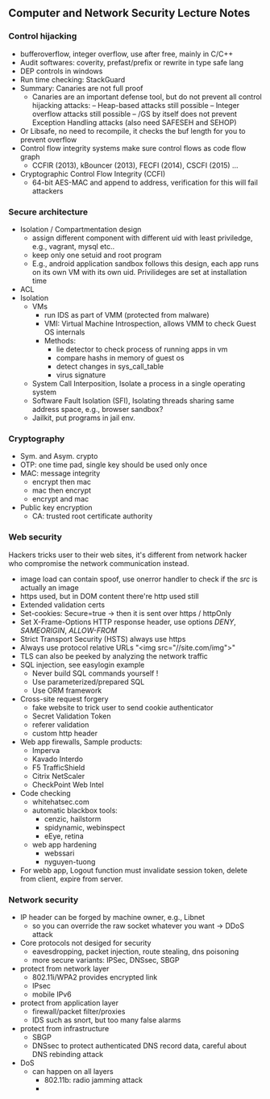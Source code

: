 ## Computer and Network Security Lecture Notes

### Control hijacking

- bufferoverflow, integer overflow, use after free, mainly in C/C++ 
- Audit softwares: coverity, prefast/prefix or rewrite in type safe lang
- DEP controls in windows
- Run time checking: StackGuard
- Summary: Canaries are not full proof
	- Canaries are an important defense tool, but do not prevent all control hijacking attacks: 
		– Heap-based attacks still possible 
		– Integer overflow attacks still possible 
		– /GS by itself does not prevent Exception Handling attacks (also need SAFESEH and SEHOP)
- Or Libsafe, no need to recompile, it checks the buf length for you to prevent overflow 
- Control flow integrity systems make sure control flows as code flow graph 
	- CCFIR (2013), kBouncer (2013), FECFI (2014), CSCFI (2015) ...
- Cryptographic Control Flow Integrity (CCFI)
	- 64-bit AES-MAC and append to address, verification for this will fail attackers

### Secure architecture

- Isolation / Compartmentation design
	- assign different component with different uid with least priviledge, e.g., vagrant, mysql etc..
	- keep only one setuid and root program 
	- E.g., android application sandbox follows this design, each app runs on its own VM with its own uid. Privilideges are set at installation time 
- ACL
- Isolation
	- VMs
		- run IDS as part of VMM (protected from malware)
		- VMI: Virtual Machine Introspection, allows VMM to check Guest OS internals
		- Methods:
			- lie detector to check process of running apps in vm
			- compare hashs in memory of guest os
			- detect changes in sys_call_table
			- virus signature
	- System Call Interposition, Isolate a process in a single operating system
	- Software Fault Isolation (SFI), Isolating threads sharing same address space, e.g., browser sandbox? 
	- Jailkit, put programs in jail env. 

### Cryptography 

- Sym. and Asym. crypto
- OTP: one time pad, single key should be used only once
- MAC: message integrity
	- encrypt then mac
	- mac then encrypt
	- encrypt and mac
- Public key encryption
	- CA: trusted root certificate authority 

### Web security

Hackers tricks user to their web sites, it's different from network hacker who compromise the network communication instead. 

- image load can contain spoof, use onerror handler to check if the _src_ is actually an image 
- https used, but in DOM content there're http used still 
- Extended validation certs 
- Set-cookies: Secure=true -> then it is sent over https / httpOnly 
- Set X-Frame-Options HTTP response header, use options _DENY_, _SAMEORIGIN_, _ALLOW-FROM_ 
- Strict Transport Security (HSTS) always use https
- Always use protocol relative URLs "<img src=\"//site.com/img\">"
- TLS can also be peeked by analyzing the network traffic 
- SQL injection, see easylogin example
	- Never build SQL commands yourself !
	- Use parameterized/prepared SQL
	- Use ORM framework
- Cross-site request forgery
	- fake website to trick user to send cookie authenticator
	- Secret Validation Token 
	- referer validation
	- custom http header
- Web app firewalls, Sample products: 
	- Imperva
	- Kavado Interdo
	- F5 TrafficShield
	- Citrix NetScaler
	- CheckPoint Web Intel
- Code checking
	- whitehatsec.com
	- automatic blackbox tools: 
		- cenzic, hailstorm
		- spidynamic, webinspect
		- eEye, retina
	- web app hardening
		- webssari
		- nyguyen-tuong
- For webb app, Logout function must invalidate session token, delete from client, expire from server.

### Network security 

- IP header can be forged by machine owner, e.g., Libnet
	- so you can override the raw socket whatever you want -> DDoS attack
- Core protocols not desiged for security
	- eavesdropping, packet injection, route stealing, dns poisoning
	- more secure variants: IPSec, DNSsec, SBGP
- protect from network layer
	- 802.11i/WPA2 provides encrypted link
	- IPsec
	- mobile IPv6
- protect from application layer
	- firewall/packet filter/proxies
	- IDS such as snort, but too many false alarms
- protect from infrastructure
	- SBGP
	- DNSsec to protect authenticated DNS record data, careful about DNS rebinding attack
- DoS
	- can happen on all layers
		- 802.11b: radio jamming attack
		- 